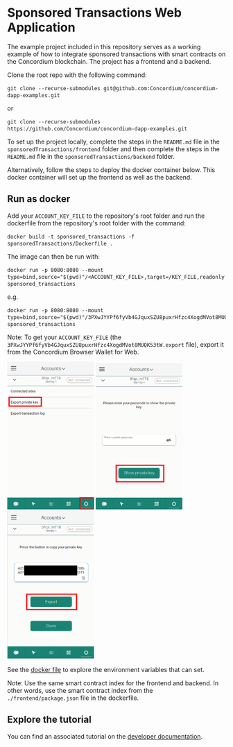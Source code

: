 # Sponsored Transactions Web Application

The example project included in this repository serves as a working example of how to integrate sponsored transactions with smart contracts on the Concordium blockchain. The project has a frontend and a backend.

Clone the root repo with the following command:

```shell
git clone --recurse-submodules git@github.com:Concordium/concordium-dapp-examples.git
```

or
```shell
git clone --recurse-submodules https://github.com/Concordium/concordium-dapp-examples.git
```

To set up the project locally, complete the steps in the `README.md` file in the `sponsoredTransactions/frontend` folder and then complete the steps in the `README.md` file in the `sponsoredTransactions/backend` folder.

Alternatively, follow the steps to deploy the docker container below. This docker container will set up the frontend as well as the backend.

## Run as docker

Add your `ACCOUNT_KEY_FILE` to the repository's root folder and run the dockerfile from the repository's root folder with the command:
```shell
docker build -t sponsored_transactions -f sponsoredTransactions/Dockerfile .
```


The image can then be run with:
```shell
docker run -p 8080:8080 --mount type=bind,source="$(pwd)"/<ACCOUNT_KEY_FILE>,target=/KEY_FILE,readonly sponsored_transactions
```

e.g.

```shell
docker run -p 8080:8080 --mount type=bind,source="$(pwd)"/3PXwJYYPf6fyVb4GJquxSZU8puxrHfzc4XogdMVot8MUQK53tW.export,target=/KEY_FILE,readonly sponsored_transactions
```

Note: To get your `ACCOUNT_KEY_FILE` (the `3PXwJYYPf6fyVb4GJquxSZU8puxrHfzc4XogdMVot8MUQK53tW.export` file), export it from the Concordium Browser Wallet for Web.

<img src="./backend/pic/pic1.png"  width="200" />
<img src="./backend/pic/pic2.png"  width="200" />
<img src="./backend/pic/pic3.png"  width="200" />

See the [docker file](./Dockerfile) to explore the environment variables that can set.

Note: Use the same smart contract index for the frontend and backend. In other words, use the smart contract index from the `./frontend/package.json` file in the dockerfile.



## Explore the tutorial

You can find an associated tutorial on the [developer documentation](./https://developer.concordium.software/en/mainnet/smart-contracts/tutorials/index.html).


